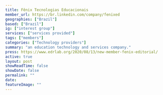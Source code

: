 ```yaml
---
title: Fênix Tecnologias Educacionais
member_url: https://br.linkedin.com/company/fenixed
geographies: ["Brazil"]
based: ["Brazil"]
ig: ["interest group"] 
services: ["services provided"] 
tags: ["members"]
categories: ["Technology providers"]
summary: "an education technology and services company."
press: https://www.edrlab.org/2020/08/13/new-member-fenix-editorial/
active: true
layout: post
showReadTime: false
showDate: false
permalink: ""
date: 
featureImage: ""
---
```

